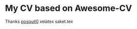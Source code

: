 # My CV based on Awesome-CV

Thanks [posquit0](https://github.com/posquit0/Awesome-CV)
xelatex saket.tex
